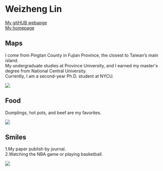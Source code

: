 

# Weizheng Lin

[My gitHUB webapge](https://github.com/Weizheng-Lin)  
[My homepage ](https://weizheng-lin.github.io/)


## Maps

I come from Pingtan County in Fujian Province, the closest to Taiwan’s main island.  
My undergraduate studies at Province University, and I earned my master's degree from National Central University.  
Currently, I am a second-year Ph.D. student at NYCU.

<img  src="https://github.com/Weizheng-Lin/personal/blob/f966d7ec5306ffa09c47b43ace660ec4391a12c6/11041740382282_.pic.jpg" />


## Food
Dumplings, hot pots, and beef are my favorites. 

<img  src="https://github.com/Weizheng-Lin/personal/blob/f966d7ec5306ffa09c47b43ace660ec4391a12c6/11061740382315_.pic.jpg" />

## Smiles
1.My paper publish by  journal.  
2.Watching the NBA game or playing basketball.


<img  src="https://github.com/Weizheng-Lin/personal/blob/f966d7ec5306ffa09c47b43ace660ec4391a12c6/11081740382325_.pic.jpg" />

